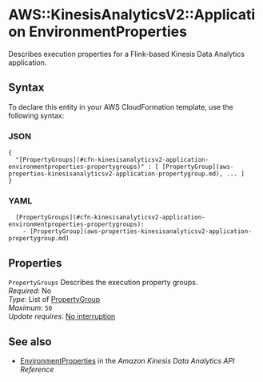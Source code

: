 # AWS::KinesisAnalyticsV2::Application EnvironmentProperties<a name="aws-properties-kinesisanalyticsv2-application-environmentproperties"></a>

Describes execution properties for a Flink\-based Kinesis Data Analytics application\.

## Syntax<a name="aws-properties-kinesisanalyticsv2-application-environmentproperties-syntax"></a>

To declare this entity in your AWS CloudFormation template, use the following syntax:

### JSON<a name="aws-properties-kinesisanalyticsv2-application-environmentproperties-syntax.json"></a>

```
{
  "[PropertyGroups](#cfn-kinesisanalyticsv2-application-environmentproperties-propertygroups)" : [ [PropertyGroup](aws-properties-kinesisanalyticsv2-application-propertygroup.md), ... ]
}
```

### YAML<a name="aws-properties-kinesisanalyticsv2-application-environmentproperties-syntax.yaml"></a>

```
  [PropertyGroups](#cfn-kinesisanalyticsv2-application-environmentproperties-propertygroups): 
    - [PropertyGroup](aws-properties-kinesisanalyticsv2-application-propertygroup.md)
```

## Properties<a name="aws-properties-kinesisanalyticsv2-application-environmentproperties-properties"></a>

`PropertyGroups`  <a name="cfn-kinesisanalyticsv2-application-environmentproperties-propertygroups"></a>
Describes the execution property groups\.  
*Required*: No  
*Type*: List of [PropertyGroup](aws-properties-kinesisanalyticsv2-application-propertygroup.md)  
*Maximum*: `50`  
*Update requires*: [No interruption](https://docs.aws.amazon.com/AWSCloudFormation/latest/UserGuide/using-cfn-updating-stacks-update-behaviors.html#update-no-interrupt)

## See also<a name="aws-properties-kinesisanalyticsv2-application-environmentproperties--seealso"></a>
+  [EnvironmentProperties](https://docs.aws.amazon.com/kinesisanalytics/latest/apiv2/API_EnvironmentProperties.html) in the *Amazon Kinesis Data Analytics API Reference* 